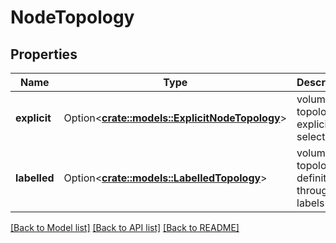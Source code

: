 # NodeTopology

## Properties

Name | Type | Description | Notes
------------ | ------------- | ------------- | -------------
**explicit** | Option<[**crate::models::ExplicitNodeTopology**](ExplicitNodeTopology.md)> | volume topology, explicitly selected | [optional]
**labelled** | Option<[**crate::models::LabelledTopology**](LabelledTopology.md)> | volume topology definition through labels | [optional]

[[Back to Model list]](../README.md#documentation-for-models) [[Back to API list]](../README.md#documentation-for-api-endpoints) [[Back to README]](../README.md)


